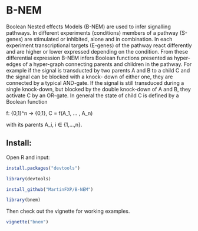# B-NEM

Boolean Nested effects Models (B-NEM) are used to infer signalling
pathways. In different experiments (conditions) members of a pathway
(S-genes) are stimulated or inhibited, alone and in combination. In
each experiment transcriptional targets (E-genes) of the pathway react
differently and are higher or lower expressed depending on the
condition. From these differential expression B-NEM infers Boolean
functions presented as hyper-edges of a hyper-graph connecting parents
and children in the pathway. For example if the signal is transducted
by two parents A and B to a child C and the signal can be blocked with
a knock- down of either one, they are connected by a typical
AND-gate. If the signal is still transduced during a single
knock-down, but blocked by the double knock-down of A and B, they
activate C by an OR-gate. In general the state of child C is defined
by a Boolean function

f: {0,1}^n -> {0,1}, C = f(A_1, ... , A_n)

with its parents A_i, i ∈ {1,...,n}.


Install:
--------

Open R and input:

```r
install.packages("devtools")

library(devtools)

install_github("MartinFXP/B-NEM")

library(bnem)
```

Then check out the vignette for working examples.

```r
vignette("bnem")
```
